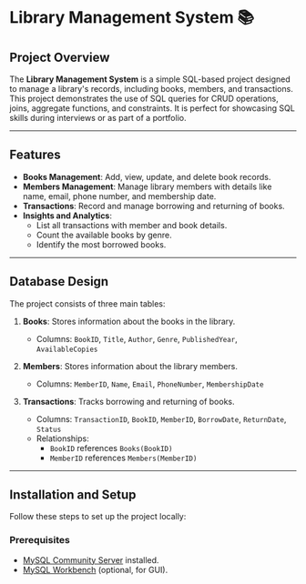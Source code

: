# Library Management System 📚

## Project Overview
The **Library Management System** is a simple SQL-based project designed to manage a library's records, including books, members, and transactions. This project demonstrates the use of SQL queries for CRUD operations, joins, aggregate functions, and constraints. It is perfect for showcasing SQL skills during interviews or as part of a portfolio.

---

## Features
- **Books Management**: Add, view, update, and delete book records.
- **Members Management**: Manage library members with details like name, email, phone number, and membership date.
- **Transactions**: Record and manage borrowing and returning of books.
- **Insights and Analytics**:
  - List all transactions with member and book details.
  - Count the available books by genre.
  - Identify the most borrowed books.

---

## Database Design
The project consists of three main tables:

1. **Books**: Stores information about the books in the library.
   - Columns: `BookID`, `Title`, `Author`, `Genre`, `PublishedYear`, `AvailableCopies`

2. **Members**: Stores information about the library members.
   - Columns: `MemberID`, `Name`, `Email`, `PhoneNumber`, `MembershipDate`

3. **Transactions**: Tracks borrowing and returning of books.
   - Columns: `TransactionID`, `BookID`, `MemberID`, `BorrowDate`, `ReturnDate`, `Status`
   - Relationships:
     - `BookID` references `Books(BookID)`
     - `MemberID` references `Members(MemberID)`

---

## Installation and Setup
Follow these steps to set up the project locally:

### Prerequisites
- [MySQL Community Server](https://dev.mysql.com/downloads/mysql/) installed.
- [MySQL Workbench](https://dev.mysql.com/downloads/workbench/) (optional, for GUI).

